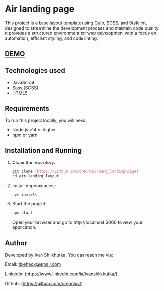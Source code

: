 # Air landing page

This project is a base layout template using Gulp, SCSS, and Stylelint, designed to streamline the development process and maintain code quality. It provides a structured environment for web development with a focus on automation, efficient styling, and code linting.

## [DEMO](https://creonluv.github.io/bang_landing-page/)

## Technologies used

- JavaScript
- Sass (SCSS)
- HTML5

## Requirements

To run this project locally, you will need:

- Node.js v14 or higher
- npm or yarn

## Installation and Running

1. Clone the repository:

   ```bash
   git clone [https://github.com/creonluv/bang_landing-page]
   cd air-landing_layout
   ```

2. Install dependencies:

   ```bash
   npm install
   ```

3. Start the project:

   ```bash
   npm start
   ```

   Open your browser and go to http://localhost:3000 to view your application.

## Author

Developed by Ivan Shlikhutka. You can reach me via:

Email: tixehack@gmail.com

Linkedin: (https://www.linkedin.com/in/ivanshlikhutka/)

Github: (https://github.com/creonluv/)
